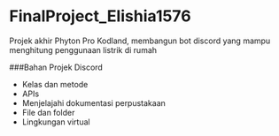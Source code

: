 # FinalProject_Elishia1576
Projek akhir Phyton Pro Kodland, membangun bot discord yang mampu menghitung penggunaan listrik di rumah

###Bahan Projek Discord
- Kelas dan metode
- APIs
- Menjelajahi dokumentasi perpustakaan
- File dan folder
- Lingkungan virtual
